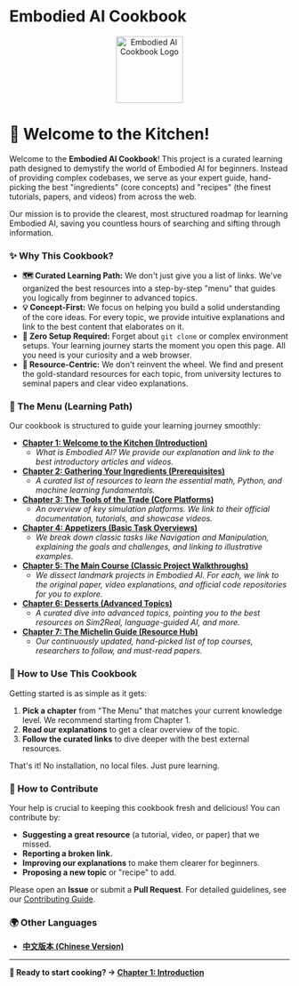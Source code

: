 # Embodied AI Cookbook

[](https://opensource.org/licenses/MIT)
[](https://github.com/sindresorhus/awesome)
[](https://www.google.com/search?q=./CONTRIBUTING.md)

<div align="center">
  <img src="../assets/logo.png" alt="Embodied AI Cookbook Logo" width="120" height="120">
</div>

# 🍳 Welcome to the Kitchen!

Welcome to the **Embodied AI Cookbook**! This project is a curated learning path designed to demystify the world of Embodied AI for beginners. Instead of providing complex codebases, we serve as your expert guide, hand-picking the best "ingredients" (core concepts) and "recipes" (the finest tutorials, papers, and videos) from across the web.

Our mission is to provide the clearest, most structured roadmap for learning Embodied AI, saving you countless hours of searching and sifting through information.

### ✨ Why This Cookbook?

* **🗺️ Curated Learning Path:** We don't just give you a list of links. We've organized the best resources into a step-by-step "menu" that guides you logically from beginner to advanced topics.
* **💡 Concept-First:** We focus on helping you build a solid understanding of the core ideas. For every topic, we provide intuitive explanations and link to the best content that elaborates on it.
* **🚀 Zero Setup Required:** Forget about `git clone` or complex environment setups. Your learning journey starts the moment you open this page. All you need is your curiosity and a web browser.
* **👑 Resource-Centric:** We don't reinvent the wheel. We find and present the gold-standard resources for each topic, from university lectures to seminal papers and clear video explanations.

### 📖 The Menu (Learning Path)

Our cookbook is structured to guide your learning journey smoothly:

* **[Chapter 1: Welcome to the Kitchen (Introduction)](./chapters/01-introduction/)**
  * *What is Embodied AI? We provide our explanation and link to the best introductory articles and videos.*
* **[Chapter 2: Gathering Your Ingredients (Prerequisites)](./chapters/02-prerequisites/)**
  * *A curated list of resources to learn the essential math, Python, and machine learning fundamentals.*
* **[Chapter 3: The Tools of the Trade (Core Platforms)](./chapters/03-platforms/)**
  * *An overview of key simulation platforms. We link to their official documentation, tutorials, and showcase videos.*
* **[Chapter 4: Appetizers (Basic Task Overviews)](./chapters/04-basic-tasks/)**
  * *We break down classic tasks like Navigation and Manipulation, explaining the goals and challenges, and linking to illustrative examples.*
* **[Chapter 5: The Main Course (Classic Project Walkthroughs)](./chapters/05-classic-projects/)**
  * *We dissect landmark projects in Embodied AI. For each, we link to the original paper, video explanations, and official code repositories for you to explore.*
* **[Chapter 6: Desserts (Advanced Topics)](./chapters/06-advanced-topics/)**
  * *A curated dive into advanced topics, pointing you to the best resources on Sim2Real, language-guided AI, and more.*
* **[Chapter 7: The Michelin Guide (Resource Hub)](./chapters/07-resources/)**
  * *Our continuously updated, hand-picked list of top courses, researchers to follow, and must-read papers.*

### 🚀 How to Use This Cookbook

Getting started is as simple as it gets:

1. **Pick a chapter** from "The Menu" that matches your current knowledge level. We recommend starting from Chapter 1.
2. **Read our explanations** to get a clear overview of the topic.
3. **Follow the curated links** to dive deeper with the best external resources.

That's it! No installation, no local files. Just pure learning.

### 🙌 How to Contribute

Your help is crucial to keeping this cookbook fresh and delicious! You can contribute by:

* **Suggesting a great resource** (a tutorial, video, or paper) that we missed.
* **Reporting a broken link.**
* **Improving our explanations** to make them clearer for beginners.
* **Proposing a new topic** or "recipe" to add.

Please open an **Issue** or submit a **Pull Request**. For detailed guidelines, see our [Contributing Guide](../CONTRIBUTING.md).

### 🌍 Other Languages

* **[中文版本 (Chinese Version)](../zh/README.md)**

---

**🎉 Ready to start cooking? → [Chapter 1: Introduction](./chapters/01-introduction/)** 